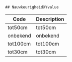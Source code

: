 	## NauwkeurigheidXYvalue			
				
|	Code	|	Description	|
|	---	|	---	|
|	tot50cm	|	tot50cm	|
|	onbekend	|	onbekend	|
|	tot100cm	|	tot100cm	|
|	tot30cm	|	tot30cm	|
